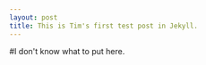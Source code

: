 ```yaml
---
layout: post
title: This is Tim's first test post in Jekyll.
---
```


#I don't know what to put here.
